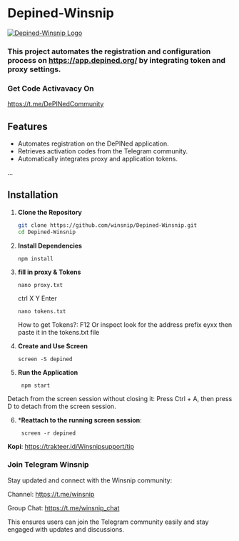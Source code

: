 # Depined-Winsnip

[![Depined-Winsnip Logo](https://i.postimg.cc/q7Hp34wg/IMG-20250115-094932-074.jpg)](https://postimg.cc/9D1333vj)

### This project automates the registration and configuration process on https://app.depined.org/ by integrating token and proxy settings.

### Get Code Activavacy On
https://t.me/DePINedCommunity

## Features
- Automates registration on the DePINed application.
- Retrieves activation codes from the Telegram community.
- Automatically integrates proxy and application tokens.

...

## Installation

1. **Clone the Repository**
   ```bash
   git clone https://github.com/winsnip/Depined-Winsnip.git
   cd Depined-Winsnip
   ```
2. **Install Dependencies**
   ```
   npm install
   ```

   
3. **fill in proxy & Tokens**
   ```
   nano proxy.txt
   ```
   ctrl X Y Enter
   ```
   nano tokens.txt
   ```
   How to get Tokens?:
   F12 Or inspect look for the address prefix eyxx then paste it in the tokens.txt file
   
4. **Create and Use Screen**
   ```
   screen -S depined
   ```

5. **Run the Application**
   ```
    npm start
   ```

Detach from the screen session without closing it: Press Ctrl + A, then press D to detach from the screen session.

6. ***Reattach to the running screen session**:
   ```
    screen -r depined
   ```

**Kopi**: https://trakteer.id/Winsnipsupport/tip

### **Join Telegram Winsnip**

Stay updated and connect with the Winsnip community:

Channel: https://t.me/winsnip

Group Chat: https://t.me/winsnip_chat


This ensures users can join the Telegram community easily and stay engaged with updates and discussions.


